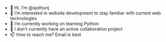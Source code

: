 - 👋 Hi, I’m @sjothunj
- 👀 I’m interested in website development to stay familiar with current web technologies
- 🌱 I’m currently working on learning Python
- 💞️ I don't currently have an active collaboration project
- 📫 How to reach me? Email is best

<!---
sjothunj/sjothunj is a ✨ special ✨ repository because its `README.md` (this file) appears on your GitHub profile.
You can click the Preview link to take a look at your changes.
--->
